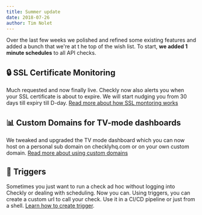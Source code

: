 ```yaml
---
title: Summer update
date: 2018-07-26
author: Tim Nolet
---
```


Over the last few weeks we polished and refined some existing features and added a bunch that we're at t
he top of the wish list. To start, **we added 1 minute schedules** to all API checks.

## 🔒  SSL Certificate Monitoring

Much requested and now finally live. Checkly now also alerts you when your SSL certificate is about to expire.
We will start nudging you from 30 days till expiry till D-day. [Read more about how SSL montoring works](docs/alerting/ssl-expiration/)

<!--more-->


## 📊  Custom Domains for TV-mode dashboards

We tweaked and upgraded the TV mode dashboard which you can now host on a personal sub domain on checklyhq.com or on your own custom domain.
[Read more about using custom domains](/docs/dashboards/)

## 🔫  Triggers

Sometimes you just want to run a check ad hoc without logging into Checkly or dealing with scheduling. Now you can. Using triggers, you  can create a custom
url to call your check. Use it in a CI/CD pipeline or just from a shell. [Learn how to create trigger](/docs/browser-checks/triggers/).

